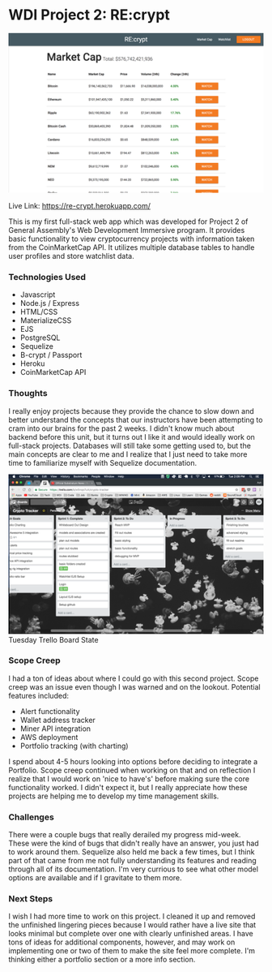 # WDI Project 2: RE:crypt

<img src="./public/img/readme/site_shot.png" width="900">

Live Link: <a href="https://re-crypt.herokuapp.com/">https://re-crypt.herokuapp.com/</a>

This is my first full-stack web app which was developed for Project 2 of General Assembly's Web Development Immersive program. It provides basic functionality to view cryptocurrency projects with information taken from the CoinMarketCap API. It utilizes multiple database tables to handle user profiles and store watchlist data.

### Technologies Used

- Javascript
- Node.js / Express
- HTML/CSS
- MaterializeCSS
- EJS
- PostgreSQL
- Sequelize
- B-crypt / Passport
- Heroku
- CoinMarketCap API

### Thoughts

I really enjoy projects because they provide the chance to slow down and better understand the concepts that our instructors have been attempting to cram into our brains for the past 2 weeks. I didn't know much about backend before this unit, but it turns out I like it and would ideally work on full-stack projects. Databases will still take some getting used to, but the main concepts are clear to me and I realize that I just need to take more time to familiarize myself with Sequelize documentation. 

<img src="./public/img/readme/trello_tuesday.png" width="900">
Tuesday Trello Board State

### Scope Creep

I had a ton of ideas about where I could go with this second project. Scope creep was an issue even though I was warned and on the lookout. Potential features included: 

- Alert functionality
- Wallet address tracker
- Miner API integration
- AWS deployment
- Portfolio tracking (with charting)

I spend about 4-5 hours looking into options before deciding to integrate a Portfolio. Scope creep continued when working on that and on reflection I realize that I would work on 'nice to have's' before making sure the core functionality worked. I didn't expect it, but I really appreciate how these projects are helping me to develop my time management skills.    

### Challenges

There were a couple bugs that really derailed my progress mid-week. These were the kind of bugs that didn't really have an answer, you just had to work around them. Sequelize also held me back a few times, but I think part of that came from me not fully understanding its features and reading through all of its documentation. I'm very currious to see what other model options are available and if I gravitate to them more.  

### Next Steps

I wish I had more time to work on this project. I cleaned it up and removed the unfinished lingering pieces because I would rather have a live site that looks minimal but complete over one with clearly unfinished areas. I have tons of ideas for additional components, however, and may work on implementing one or two of them to make the site feel more complete. I'm thinking either a portfolio section or a more info section.  